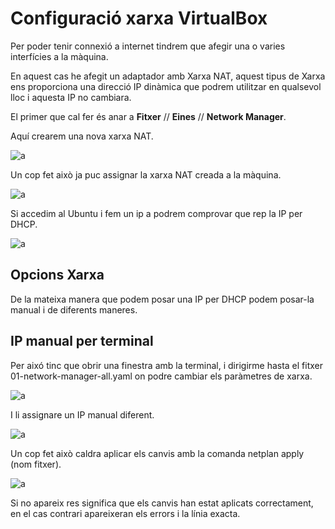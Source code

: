 # Configuració xarxa VirtualBox

Per poder tenir connexió a internet tindrem que afegir una o varies interfícies a la màquina.

En aquest cas he afegit un adaptador amb Xarxa NAT, aquest tipus de Xarxa ens proporciona una direcció IP dinàmica que podrem utilitzar en qualsevol lloc i aquesta IP no cambiara.

El primer que cal fer és anar a  **Fitxer** // **Eines** //  **Network Manager**.

Aquí crearem una nova xarxa NAT.

![a](/img/xarxanat.png)


Un cop fet això ja puc assignar la xarxa NAT creada a la màquina.

![a](/img/xarxa.png)

Si accedim al Ubuntu i fem un ip a podrem comprovar que rep la IP per DHCP.

![a](/img/ips.png)


## Opcions Xarxa 

De la mateixa manera que podem posar una IP per DHCP podem posar-la manual i de diferents maneres.


## IP manual per terminal

Per aixó tinc que obrir una finestra amb la terminal, i dirigirme hasta el fitxer 01-network-manager-all.yaml on podre cambiar els paràmetres de xarxa.

![a](/img/ruta.png)

I li assignare un IP manual diferent.

![a](/img/netplanmanual.png)

Un cop fet això caldra aplicar els canvis amb la comanda netplan apply (nom fitxer).

![a](/img/guardar.png)

Si no apareix res significa que els canvis han estat aplicats correctament, en el cas contrari apareixeran els errors i la línia exacta.
